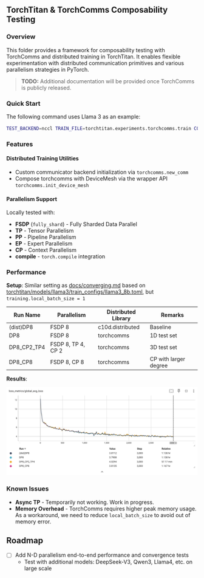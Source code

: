 ## TorchTitan & TorchComms Composability Testing

### Overview

This folder provides a framework for composability testing with TorchComms and distributed training in TorchTitan. It enables flexible experimentation with distributed communication primitives and various parallelism strategies in PyTorch.

> **TODO:** Additional documentation will be provided once TorchComms is publicly released.

### Quick Start

The following command uses Llama 3 as an example:

```bash
TEST_BACKEND=nccl TRAIN_FILE=torchtitan.experiments.torchcomms.train CONFIG_FILE="./torchtitan/models/llama3/train_configs/debug_model.toml" ./run_train.sh
```

### Features

#### Distributed Training Utilities
- Custom communicator backend initialization via `torchcomms.new_comm`
- Compose torchcomms with DeviceMesh via the wrapper API `torchcomms.init_device_mesh`

#### Parallelism Support
Locally tested with:
- **FSDP** (`fully_shard`) - Fully Sharded Data Parallel
- **TP** - Tensor Parallelism
- **PP** - Pipeline Parallelism
- **EP** - Expert Parallelism
- **CP** - Context Parallelism
- **compile** - `torch.compile` integration

### Performance

**Setup**: Similar setting as [docs/converging.md](../../docs/converging.md) based on [torchtitan/models/llama3/train_configs/llama3_8b.toml](../torchtitan/models/llama3/train_configs/llama3_8b.toml), but `training.local_batch_size = 1`

| Run Name    | Parallelism        | Distributed Library | Remarks               |
| ----------- | ------------------ | ------------------- | --------------------- |
| (dist)DP8   | FSDP 8             | c10d.distributed    | Baseline              |
| DP8         | FSDP 8             | torchcomms          | 1D test set           |
| DP8_CP2_TP4 | FSDP 8, TP 4, CP 2 | torchcomms          | 3D test set           |
| DP8_CP8     | FSDP 8, CP 8       | torchcomms          | CP with larger degree |

**Results**:

![Loss Curves](./asserts/images/loss_curves.png)


### Known Issues

- **Async TP** - Temporarily not working. Work in progress.
- **Memory Overhead** - TorchComms requires higher peak memory usage. As a workaround, we need to reduce `local_batch_size` to avoid out of memory error.

## Roadmap

- [ ] Add N-D parallelism end-to-end performance and convergence tests
  - Test with additional models: DeepSeek-V3, Qwen3, Llama4, etc. on large scale
